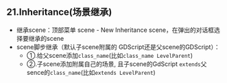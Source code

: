 ## 21.Inheritance(场景继承)
- 继承scene：顶部菜单 scene - New Inheritance scene，在弹出的对话框选择要继承的scene
- scene脚步继承（默认子scene附属的 GDScript还是父scene的GDScript）：
    - ①.给父scene添加`class_name`(比如`class_name LevelParent`)
    - ②.子scene添加附属自己的场景, 且子scene的GdScript `extends`父sence的`class_name`(比如`extends LevelParent`)